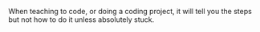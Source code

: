 
When teaching to code, or doing a coding project, it will tell you the steps but not how to do it unless absolutely stuck. 
